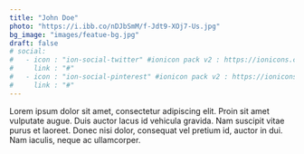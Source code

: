 ```yaml
---
title: "John Doe"
photo: "https://i.ibb.co/nDJbSmM/f-Jdt9-XOj7-Us.jpg"
bg_image: "images/featue-bg.jpg"
draft: false
# social:
#   - icon : "ion-social-twitter" #ionicon pack v2 : https://ionicons.com/v2/
#     link : "#"
#   - icon : "ion-social-pinterest" #ionicon pack v2 : https://ionicons.com/v2/
#     link : "#"
---
```


Lorem ipsum dolor sit amet, consectetur adipiscing elit. Proin sit amet vulputate augue. Duis auctor lacus id vehicula gravida. Nam suscipit vitae purus et laoreet.
Donec nisi dolor, consequat vel pretium id, auctor in dui. Nam iaculis, neque ac ullamcorper.